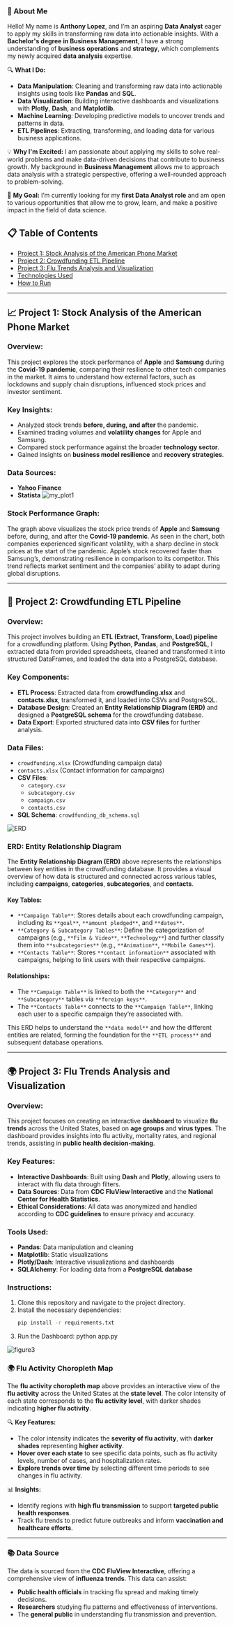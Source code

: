 ### 👋 About Me

Hello! My name is **Anthony Lopez**, and I’m an aspiring **Data Analyst** eager to apply my skills in transforming raw data into actionable insights. With a **Bachelor's degree in Business Management**, I have a strong understanding of **business operations** and **strategy**, which complements my newly acquired **data analysis** expertise. 

🔍 **What I Do:**
- **Data Manipulation**: Cleaning and transforming raw data into actionable insights using tools like **Pandas** and **SQL**.
- **Data Visualization**: Building interactive dashboards and visualizations with **Plotly**, **Dash**, and **Matplotlib**.
- **Machine Learning**: Developing predictive models to uncover trends and patterns in data.
- **ETL Pipelines**: Extracting, transforming, and loading data for various business applications.

💡 **Why I'm Excited:**
I am passionate about applying my skills to solve real-world problems and make data-driven decisions that contribute to business growth. My background in **Business Management** allows me to approach data analysis with a strategic perspective, offering a well-rounded approach to problem-solving.

🌱 **My Goal:**
I’m currently looking for my **first Data Analyst role** and am open to various opportunities that allow me to grow, learn, and make a positive impact in the field of data science.

## 📋 Table of Contents

- [Project 1: Stock Analysis of the American Phone Market](#project-1-stock-analysis-of-the-american-phone-market)
- [Project 2: Crowdfunding ETL Pipeline](#project-2-crowdfunding-etl-pipeline)
- [Project 3: Flu Trends Analysis and Visualization](#project-3-flu-trends-analysis-and-visualization)
- [Technologies Used](#technologies-used)
- [How to Run](#how-to-run)

---

## 📈 Project 1: Stock Analysis of the American Phone Market

### Overview:
This project explores the stock performance of **Apple** and **Samsung** during the **Covid-19 pandemic**, comparing their resilience to other tech companies in the market. It aims to understand how external factors, such as lockdowns and supply chain disruptions, influenced stock prices and investor sentiment.

### Key Insights:
- Analyzed stock trends **before, during, and after** the pandemic.
- Examined trading volumes and **volatility changes** for Apple and Samsung.
- Compared stock performance against the broader **technology sector**.
- Gained insights on **business model resilience** and **recovery strategies**.

### Data Sources:
- **Yahoo Finance**
- **Statista**
![my_plot1](https://github.com/user-attachments/assets/cf3f2023-2f28-43c0-b258-8ecff3d49442)
### Stock Performance Graph:

The graph above visualizes the stock price trends of **Apple** and **Samsung** before, during, and after the **Covid-19 pandemic**. As seen in the chart, both companies experienced significant volatility, with a sharp decline in stock prices at the start of the pandemic. Apple’s stock recovered faster than Samsung’s, demonstrating resilience in comparison to its competitor. This trend reflects market sentiment and the companies’ ability to adapt during global disruptions.



---

## 🔄 Project 2: Crowdfunding ETL Pipeline

### Overview:
This project involves building an **ETL (Extract, Transform, Load) pipeline** for a crowdfunding platform. Using **Python**, **Pandas**, and **PostgreSQL**, I extracted data from provided spreadsheets, cleaned and transformed it into structured DataFrames, and loaded the data into a PostgreSQL database.

### Key Components:
- **ETL Process**: Extracted data from **crowdfunding.xlsx** and **contacts.xlsx**, transformed it, and loaded into CSVs and PostgreSQL.
- **Database Design**: Created an **Entity Relationship Diagram (ERD)** and designed a **PostgreSQL schema** for the crowdfunding database.
- **Data Export**: Exported structured data into **CSV files** for further analysis.

### Data Files:
- `crowdfunding.xlsx` (Crowdfunding campaign data)
- `contacts.xlsx` (Contact information for campaigns)
- **CSV Files**:
  - `category.csv`
  - `subcategory.csv`
  - `campaign.csv`
  - `contacts.csv`
- **SQL Schema**: `crowdfunding_db_schema.sql`

![ERD](https://github.com/user-attachments/assets/608fe7ce-b260-4ca0-90c7-6e705dbbe412)
### **ERD: Entity Relationship Diagram**

The **Entity Relationship Diagram (ERD)** above represents the relationships between key entities in the crowdfunding database. It provides a visual overview of how data is structured and connected across various tables, including **campaigns**, **categories**, **subcategories**, and **contacts**.

#### **Key Tables:**
- `**Campaign Table**`: Stores details about each crowdfunding campaign, including its `**goal**`, `**amount pledged**`, and `**dates**`.
- `**Category & Subcategory Tables**`: Define the categorization of campaigns (e.g., `**Film & Video**`, `**Technology**`) and further classify them into `**subcategories**` (e.g., `**Animation**`, `**Mobile Games**`).
- `**Contacts Table**`: Stores `**contact information**` associated with campaigns, helping to link users with their respective campaigns.

#### **Relationships:**
- The `**Campaign Table**` is linked to both the `**Category**` and `**Subcategory**` tables via `**foreign keys**`.
- The `**Contacts Table**` connects to the `**Campaign Table**`, linking each user to a specific campaign they’re associated with.

This ERD helps to understand the `**data model**` and how the different entities are related, forming the foundation for the `**ETL process**` and subsequent database operations.

---

## 🌍 Project 3: Flu Trends Analysis and Visualization

### Overview:
This project focuses on creating an interactive **dashboard** to visualize **flu trends** across the United States, based on **age groups** and **virus types**. The dashboard provides insights into flu activity, mortality rates, and regional trends, assisting in **public health decision-making**.

### Key Features:
- **Interactive Dashboards**: Built using **Dash** and **Plotly**, allowing users to interact with flu data through filters.
- **Data Sources**: Data from **CDC FluView Interactive** and the **National Center for Health Statistics**.
- **Ethical Considerations**: All data was anonymized and handled according to **CDC guidelines** to ensure privacy and accuracy.

### Tools Used:
- **Pandas**: Data manipulation and cleaning
- **Matplotlib**: Static visualizations
- **Plotly/Dash**: Interactive visualizations and dashboards
- **SQLAlchemy**: For loading data from a **PostgreSQL database**

### Instructions:
1. Clone this repository and navigate to the project directory.
2. Install the necessary dependencies:
   ```bash
   pip install -r requirements.txt
3. Run the Dashboard: python app.py

![figure3](https://github.com/user-attachments/assets/c9fa02b2-17b9-4972-bfb5-b0d954b47ebb)
### 🌍 **Flu Activity Choropleth Map**

The **flu activity choropleth map** above provides an interactive view of the **flu activity** across the United States at the **state level**. The color intensity of each state corresponds to the **flu activity level**, with darker shades indicating **higher flu activity**.

🔍 **Key Features:**
- The color intensity indicates the **severity of flu activity**, with **darker shades** representing **higher activity**.
- **Hover over each state** to see specific data points, such as flu activity levels, number of cases, and hospitalization rates.
- **Explore trends over time** by selecting different time periods to see changes in flu activity.

📊 **Insights:**
- Identify regions with **high flu transmission** to support **targeted public health responses**.
- Track flu trends to predict future outbreaks and inform **vaccination and healthcare efforts**.

---

### 📚 **Data Source**
The data is sourced from the **CDC FluView Interactive**, offering a comprehensive view of **influenza trends**. This data can assist:
- **Public health officials** in tracking flu spread and making timely decisions.
- **Researchers** studying flu patterns and effectiveness of interventions.
- The **general public** in understanding flu transmission and prevention.



 
